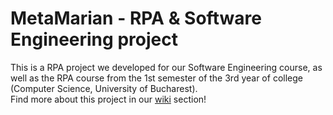 # MetaMarian - RPA & Software Engineering project 

This is a RPA project we developed for our Software Engineering course, as well as the RPA course from the 1st semester of the 3rd year of college (Computer Science, University of Bucharest).   
Find more about this project in our [wiki](https://github.com/inginerie-software-22-23/MetaMarian/wiki) section!
